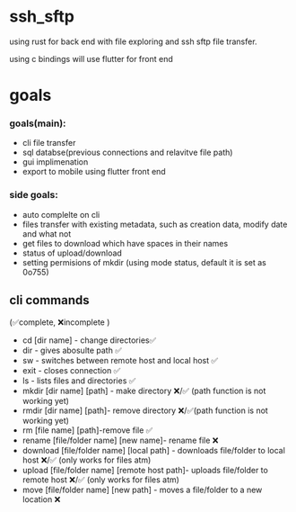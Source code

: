 # ssh_sftp

using rust for back end with file exploring and ssh sftp file transfer.

using c bindings will use flutter for front end 

# goals 
### goals(main):

* cli file transfer
* sql databse(previous connections and relavitve file path)
* gui implimenation
* export to mobile using flutter front end

### side goals:

* auto complelte on cli 
* files transfer with existing metadata, such as creation data, modify date and what not
* get files to download which have spaces in their names 
* status of upload/download
* setting permisions of mkdir (using mode status, default it is set as 0o755)
    
## cli commands 
(✅complete, ❌incomplete )
- cd [dir name] - change directories✅
- dir - gives abosulte path ✅
- sw - switches between remote host and local host ✅
- exit - closes connection ✅
- ls - lists files and directories ✅
- mkdir [dir name] [path] - make directory ❌/✅ (path function is not working yet)
- rmdir [dir name] [path]- remove directory ❌/✅(path function is not working yet)
- rm [file name] [path]-remove file ✅
- rename [file/folder name] [new name]- rename file ❌
- download [file/folder name] [local path] - downloads file/folder to local host ❌/✅ (only works for files atm)
- upload [file/folder name] [remote host path]- uploads file/folder to remote host ❌/✅ (only works for files atm)
- move [file/folder name] [new path] - moves a file/folder to a new location ❌
